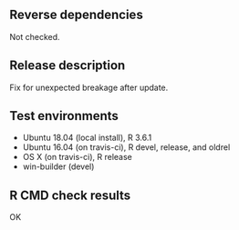 ## Reverse dependencies

Not checked.

## Release description

Fix for unexpected breakage after update.

## Test environments

* Ubuntu 18.04 (local install), R 3.6.1
* Ubuntu 16.04 (on travis-ci), R devel, release, and oldrel
* OS X (on travis-ci), R release
* win-builder (devel)

## R CMD check results

OK
